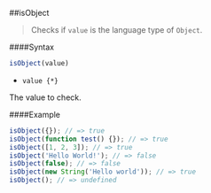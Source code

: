 ##isObject
>Checks if <code>value</code> is the language type of <code>Object</code>.

####Syntax
```js
isObject(value)
```

- <code>value {*}</code>

The value to check.

####Example
```js
isObject({}); // => true
isObject(function test() {}); // => true
isObject([1, 2, 3]); // => true
isObject('Hello World!'); // => false
isObject(false); // => false
isObject(new String('Hello world')); // => true
isObject(); // => undefined
```